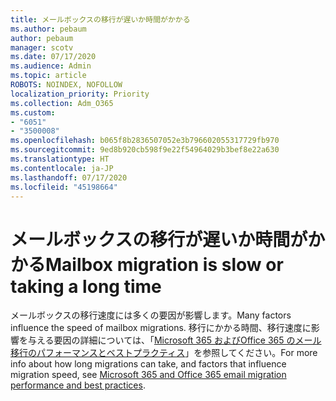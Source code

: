 ```yaml
---
title: メールボックスの移行が遅いか時間がかかる
ms.author: pebaum
author: pebaum
manager: scotv
ms.date: 07/17/2020
ms.audience: Admin
ms.topic: article
ROBOTS: NOINDEX, NOFOLLOW
localization_priority: Priority
ms.collection: Adm_O365
ms.custom:
- "6051"
- "3500008"
ms.openlocfilehash: b065f8b2836507052e3b796602055317729fb970
ms.sourcegitcommit: 9ed8b920cb598f9e22f54964029b3bef8e22a630
ms.translationtype: HT
ms.contentlocale: ja-JP
ms.lasthandoff: 07/17/2020
ms.locfileid: "45198664"
---
```

# <a name="mailbox-migration-is-slow-or-taking-a-long-time"></a><span data-ttu-id="f5611-102">メールボックスの移行が遅いか時間がかかる</span><span class="sxs-lookup"><span data-stu-id="f5611-102">Mailbox migration is slow or taking a long time</span></span>

<span data-ttu-id="f5611-103">メールボックスの移行速度には多くの要因が影響します。</span><span class="sxs-lookup"><span data-stu-id="f5611-103">Many factors influence the speed of mailbox migrations.</span></span> <span data-ttu-id="f5611-104">移行にかかる時間、移行速度に影響を与える要因の詳細については、「[Microsoft 365 およびOffice 365 のメール移行のパフォーマンスとベストプラクティス](https://docs.microsoft.com/exchange/mailbox-migration/office-365-migration-best-practices)」を参照してください。</span><span class="sxs-lookup"><span data-stu-id="f5611-104">For more info about how long migrations can take, and factors that influence migration speed, see [Microsoft 365 and Office 365 email migration performance and best practices](https://docs.microsoft.com/exchange/mailbox-migration/office-365-migration-best-practices).</span></span>
